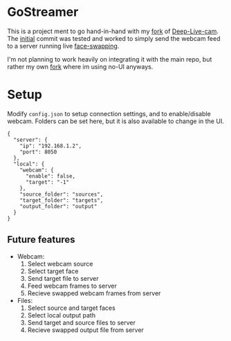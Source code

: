 # GoStreamer
This is a project ment to go hand-in-hand with my [fork](https://github.com/luna-nightbyte/Deep-Batch-Swapper) of [Deep-Live-cam](https://github.com/hacksider/Deep-Live-Cam). The [initial](https://github.com/luna-nightbyte/goStreamer/tree/7a11960a2febc5066cbff2745f5e0d338cb6b8b2) commit was tested and worked to simply send the webcam feed to a server running live [face-swapping](https://github.com/luna-nightbyte/Deep-Batch-Swapper/tree/02a9efdb34db5b890efe05ccb176e258cb9d6b8e). 

I'm not planning to work heavily on integrating it with the main repo, but rather my own [fork](https://github.com/luna-nightbyte/Deep-Batch-Swapper) where im using no-UI anyways. 


# Setup
Modify `config.json` to setup connection settings, and to enable/disable webcam. Folders can be set here, but it is also available to change in the UI.
```
{
  "server": {
    "ip": "192.168.1.2",
    "port": 8050
  },
  "local": {
    "webcam": {
      "enable": false,
      "target": "-1"
    },
    "source_folder": "sources",
    "target_folder": "targets",
    "output_folder": "output"
  }
}
```

## Future features
- Webcam:
  1. Select webcam source
  2. Select target face
  3. Send target file to server
  3. Feed webcam frames to server
  3. Recieve swapped webcam frames from server
- Files:
  1. Select source and target faces
  2. Select local output path
  3. Send target and source files to server
  3. Recieve swapped output file from server
